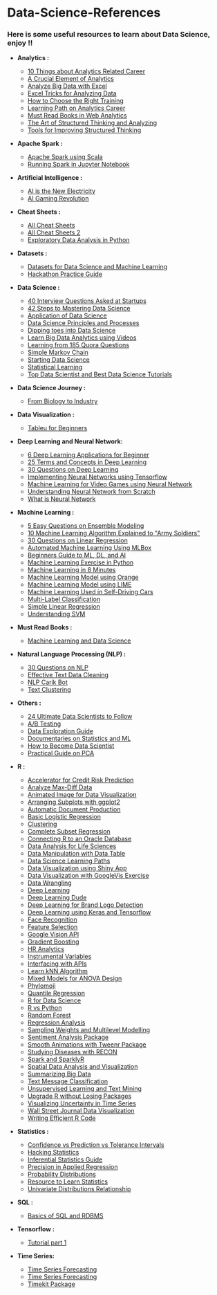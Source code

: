 # Data-Science-References

### Here is some useful resources to learn about Data Science, enjoy !!

* __Analytics :__
  * [10 Things about Analytics Related Career](https://www.analyticsvidhya.com/10-analytics-related-career/)
  * [A Crucial Element of Analytics](https://www.analyticsvidhya.com/blog/2016/12/data-pre-processing-a-crucial-element-of-analytics-driven-embedded-systems/)
  * [Analyze Big Data with Excel](http://www.datasciencecentral.com/profiles/blogs/how-to-analyze-big-data-with-excel?utm_content=buffer7c1a9&utm_medium=social&utm_source=twitter.com&utm_campaign=buffer)
  * [Excel Tricks for Analyzing Data](https://www.analyticsvidhya.com/blog/2015/11/excel-tips-tricks-data-analysis/)
  * [How to Choose the Right Training](https://www.analyticsvidhya.com/blog/2015/02/choose-data-science-analytics-big-data-training/)
  * [Learning Path on Analytics Career](https://www.analyticsvidhya.com/blog/2014/10/learning-path-resources-start-analytics/)
  * [Must Read Books in Web Analytics](https://www.analyticsvidhya.com/blog/2013/10/read-books-web-analytics/)
  * [The Art of Structured Thinking and Analyzing](https://www.analyticsvidhya.com/blog/2013/06/art-structured-thinking-analyzing/)
  * [Tools for Improving Structured Thinking](https://www.analyticsvidhya.com/blog/2014/02/tools-structured-thinking/)
  
* __Apache Spark :__
  * [Apache Spark using Scala](https://www.analyticsvidhya.com/blog/2017/01/scala/)
  * [Running Spark in Jupyter Notebook](https://cloudxlab.com/blog/running-pyspark-jupyter-notebook/)
  
* __Artificial Intelligence :__
  * [AI is the New Electricity](https://www.youtube.com/watch?v=21EiKfQYZXc)
  * [AI Gaming Revolution](https://www.youtube.com/watch?v=Xhec39dVGDE)

* __Cheat Sheets :__
  * [All Cheat Sheets](http://www.kdnuggets.com/2017/09/essential-data-science-machine-learning-deep-learning-cheat-sheets.html)
  * [All Cheat Sheets 2](https://startupsventurecapital.com/essential-cheat-sheets-for-machine-learning-and-deep-learning-researchers-efb6a8ebd2e5)
  * [Exploratory Data Analysis in Python](https://www.analyticsvidhya.com/blog/2015/06/infographic-cheat-sheet-data-exploration-python/)

* __Datasets :__
  * [Datasets for Data Science and Machine Learning](https://elitedatascience.com/datasets)
  * [Hackathon Practice Guide](https://www.analyticsvidhya.com/blog/2015/06/hackathon-practice-guide-analytics-vidhya/)
  
* __Data Science :__
  * [40 Interview Questions Asked at Startups](https://www.analyticsvidhya.com/blog/2016/09/40-interview-questions-asked-at-startups-in-machine-learning-data-science/)
  * [42 Steps to Mastering Data Science](http://www.kdnuggets.com/2017/08/42-steps-mastering-data-science.html)
  * [Application of Data Science](https://www.analyticsvidhya.com/blog/2015/09/applications-data-science/)
  * [Data Science Principles and Processes](https://www.techinasia.com/talk/data-science-simplified-principles-processes)
  * [Dipping toes into Data Science](https://www.techinasia.com/talk/dipping-toes-data-science)
  * [Learn Big Data Analytics using Videos](https://www.analyticsvidhya.com/blog/2015/07/big-data-analytics-youtube-ted-resources/)
  * [Learning from 185 Quora Questions](https://unsupervisedmethods.com/learning-machine-learning-and-nlp-from-185-quora-questions-cebe42e47da8)
  * [Simple Markov Chain](https://www.analyticsvidhya.com/blog/2014/07/solve-business-case-simple-markov-chain/)
  * [Starting Data Science](https://www.techinasia.com/talk/start-data-science)
  * [Statistical Learning](https://www.techinasia.com/talk/data-science-simplified-statistical-learning)
  * [Top Data Scientist and Best Data Science Tutorials](https://www.analyticsvidhya.com/blog/2015/07/github-special-data-scientists-to-follow-best-tutorials/)
  
* __Data Science Journey :__
  * [From Biology to Industry](https://www.r-bloggers.com/from-biology-to-industry-a-bloggers-journey-to-data-science/)
  
* __Data Visualization :__
  * [Tableu for Beginners](https://www.analyticsvidhya.com/blog/2017/07/data-visualisation-made-easy/)
  
* __Deep Learning and Neural Network:__
  * [6 Deep Learning Applications for Beginner](https://www.analyticsvidhya.com/blog/2017/02/6-deep-learning-applications-beginner-python/)
  * [25 Terms and Concepts in Deep Learning](https://www.analyticsvidhya.com/blog/2017/05/25-must-know-terms-concepts-for-beginners-in-deep-learning/)
  * [30 Questions on Deep Learning](https://www.analyticsvidhya.com/blog/2017/08/skilltest-deep-learning/)
  * [Implementing Neural Networks using Tensorflow](https://www.analyticsvidhya.com/blog/2016/10/an-introduction-to-implementing-neural-networks-using-tensorflow/)
  * [Machine Learning for Video Games using Neural Network](https://www.youtube.com/watch?v=qv6UVOQ0F44)
  * [Understanding Neural Network from Scratch](https://www.analyticsvidhya.com/blog/2017/05/neural-network-from-scratch-in-python-and-r/)
  * [What is Neural Network](http://www.datascribble.com/blog/deep-learning/deep-learning-tensorflow-series-part-1-neural-network/)

  
* __Machine Learning :__
  * [5 Easy Questions on Ensemble Modeling](https://www.analyticsvidhya.com/blog/2015/09/questions-ensemble-modeling/)
  * [10 Machine Learning Algorithm Explained to "Army Soldiers"](https://www.analyticsvidhya.com/blog/2015/12/10-machine-learning-algorithms-explained-army-soldier/)
  * [30 Questions on Linear Regression](https://www.analyticsvidhya.com/blog/2017/07/30-questions-to-test-a-data-scientist-on-linear-regression/)
  * [Automated Machine Learning Using MLBox](https://www.analyticsvidhya.com/blog/2017/07/mlbox-library-automated-machine-learning/)
  * [Beginners Guide to ML, DL, and AI](https://www.techinasia.com/ai-machine-deep-learning)
  * [Machine Learning Exercise in Python](http://www.kdnuggets.com/2017/07/machine-learning-exercises-python-introductory-tutorial-series.html)
  * [Machine Learning in 8 Minutes](https://www.techinasia.com/talk/8-machine-learning-8-minutes)
  * [Machine Learning Model using Orange](https://www.analyticsvidhya.com/blog/2017/09/building-machine-learning-model-fun-using-orange/)
  * [Machine Learning Model using LIME](https://www.analyticsvidhya.com/blog/2017/06/building-trust-in-machine-learning-models/)
  * [Machine Learning Used in Self-Driving Cars](http://www.kdnuggets.com/2017/06/machine-learning-algorithms-used-self-driving-cars.html)
  * [Multi-Label Classification](https://www.analyticsvidhya.com/blog/2017/08/introduction-to-multi-label-classification/)
  * [Simple Linear Regression](https://www.techinasia.com/talk/data-science-simplified-linear-regression-models)
  * [Understanding SVM](https://www.analyticsvidhya.com/blog/2017/09/understaing-support-vector-machine-example-code/)
  
* __Must Read Books :__
  * [Machine Learning and Data Science](http://www.kdnuggets.com/2017/04/10-free-must-read-books-machine-learning-data-science.html)
  
* __Natural Language Processing (NLP) :__
  * [30 Questions on NLP](https://www.analyticsvidhya.com/blog/2017/07/30-questions-test-data-scientist-natural-language-processing-solution-skilltest-nlp/)
  * [Effective Text Data Cleaning](https://www.analyticsvidhya.com/blog/2014/11/text-data-cleaning-steps-python/)
  * [NLP Carik Bot](https://medium.com/@luridarmawan/natural-language-processing-nlp-sederhana-dari-carik-bot-78952b618695)
  * [Text Clustering](https://machinelearningblogs.com/2017/01/26/text-clustering-get-quick-insights-from-unstructured-data/)
  
* __Others :__
  * [24 Ultimate Data Scientists to Follow](https://www.analyticsvidhya.com/blog/2015/09/ultimate-data-scientists-world-today/)
  * [A/B Testing](https://www.facebook.com/techinasiaID/videos/1633276160058453/)
  * [Data Exploration Guide](https://www.analyticsvidhya.com/blog/2015/04/comprehensive-guide-data-exploration-sas-using-python-numpy-scipy-matplotlib-pandas/)
  * [Documentaries on Statistics and ML](https://www.analyticsvidhya.com/blog/2015/11/7-watch-documentaries-statistics-machine-learning/)
  * [How to Become Data Scientist](https://www.analyticsvidhya.com/blog/2014/09/how-data-scientist-business-analyst/)
  * [Practical Guide on PCA](https://www.analyticsvidhya.com/blog/2016/03/practical-guide-principal-component-analysis-python/)

* __R :__
  * [Accelerator for Credit Risk Prediction](https://www.r-bloggers.com/data-science-accelerator-for-credit-risk-prediction/)
  * [Analyze Max-Diff Data](https://www.r-bloggers.com/how-to-analyze-max-diff-data-in-r/)
  * [Animated Image for Data Visualization](https://www.analyticsvidhya.com/blog/2017/06/a-study-on-global-seismic-activity-between-1965-and-2016/)
  * [Arranging Subplots with ggplot2](https://www.r-bloggers.com/arranging-subplots-with-ggplot2/)
  * [Automatic Document Production](https://www.r-bloggers.com/improving-automatic-document-production-with-r/)
  * [Basic Logistic Regression](https://www.analyticsvidhya.com/blog/2015/10/basics-logistic-regression/)
  * [Clustering](https://www.r-bloggers.com/clustering/)
  * [Complete Subset Regression](https://www.r-bloggers.com/complete-subset-regressions-simple-and-powerful/)
  * [Connecting R to an Oracle Database](https://www.r-bloggers.com/connecting-r-to-an-oracle-database/)
  * [Data Analysis for Life Sciences](https://www.r-bloggers.com/data-analysis-for-life-sciences/)
  * [Data Manipulation with Data Table](https://www.r-bloggers.com/data-manipulation-with-data-table-part-1/)
  * [Data Science Learning Paths](https://www.analyticsvidhya.com/learning-paths-data-science-business-analytics-business-intelligence-big-data/learning-path-r-data-science/)
  * [Data Visualization using Shiny App](https://www.analyticsvidhya.com/blog/2016/10/creating-interactive-data-visualization-using-shiny-app-in-r-with-examples/)
  * [Data Visualization with GoogleVis Exercise](https://www.r-exercises.com/2017/06/04/data-visualization-with-googlevis-exercises-part-1/)
  * [Data Wrangling](https://www.r-exercises.com/2017/05/24/data-wrangling-part-1-io/)
  * [Deep Learning](https://www.r-bloggers.com/deep-learning-with-r/)
  * [Deep Learning Dude](https://www.r-bloggers.com/deep-learning-dude-pt-1/)
  * [Deep Learning for Brand Logo Detection](https://www.r-bloggers.com/deep-learning-for-brand-logo-detection/)
  * [Deep Learning using Keras and Tensorflow](https://www.analyticsvidhya.com/blog/2017/06/getting-started-with-deep-learning-using-keras-in-r/)
  * [Face Recognition](https://www.r-bloggers.com/face-recognition-in-r/)
  * [Feature Selection](https://www.analyticsvidhya.com/blog/2016/03/select-important-variables-boruta-package/)
  * [Google Vision API](https://www.r-bloggers.com/google-vision-api-in-r-rooglevision/)
  * [Gradient Boosting](https://www.analyticsvidhya.com/blog/2015/09/complete-guide-boosting-methods/)
  * [HR Analytics](https://www.r-bloggers.com/hr-analytics-using-machine-learning-to-predict-employee-turnover/)
  * [Instrumental Variables](https://www.r-exercises.com/2017/05/15/instrumental-variables-in-r-exercises-part-1/)
  * [Interfacing with APIs](https://www.r-bloggers.com/interfacing-with-apis-using-r-the-basics/)
  * [Learn kNN Algorithm](https://www.analyticsvidhya.com/blog/2015/08/learning-concept-knn-algorithms-programming/)
  * [Mixed Models for ANOVA Design](https://www.r-bloggers.com/mixed-models-for-anova-designs-with-one-observation-per-unit-of-observation-and-cell-of-the-design/)
  * [Phylomoji](https://www.r-bloggers.com/phylomoji-with-ggtree-and-emojifont-2/)
  * [Quantile Regression](https://www.r-bloggers.com/quantile-regression-in-r-exercises/)
  * [R for Data Science](http://r4ds.had.co.nz/)
  * [R vs Python](https://www.r-bloggers.com/r-vs-python-different-similarities-and-similar-differences/)
  * [Random Forest](https://www.r-bloggers.com/random-forests-in-r/)
  * [Regression Analysis](https://www.r-bloggers.com/regression-analysis-what-you-shouldve-been-taught-but-werent-and-were-taught-but-shouldnt-have-been/)
  * [Sampling Weights and Multilevel Modelling](https://www.r-bloggers.com/sampling-weights-and-multilevel-modeling-in-r/)
  * [Sentiment Analysis Package](https://www.r-bloggers.com/package-sentimentanalysis-released-on-cran/)
  * [Smooth Animations with Tweenr Package](https://www.r-bloggers.com/create-smooth-animations-in-r-with-the-tweenr-package/)
  * [Studying Diseases with RECON](https://www.r-bloggers.com/studying-disease-with-r-recon-the-r-epidemics-consortium/)
  * [Spark and SparklyR](https://www.r-bloggers.com/new-series-r-and-big-data-concentrating-on-spark-and-sparklyr/)
  * [Spatial Data Analysis and Visualization](https://data.cdrc.ac.uk/tutorial/an-introduction-to-spatial-data-analysis-and-visualisation-in-r)
  * [Summarizing Big Data](https://www.r-bloggers.com/summarizing-big-data-in-r/)
  * [Text Message Classification](https://www.r-bloggers.com/text-message-classification/)
  * [Unsupervised Learning and Text Mining](https://www.r-bloggers.com/unsupervised-learning-and-text-mining-of-emotion-terms-using-r/)
  * [Upgrade R without Losing Packages](https://www.r-bloggers.com/upgrade-r-without-losing-your-packages/)
  * [Visualizing Uncertainty in Time Series](https://www.r-bloggers.com/visualising-uncertainty-in-time-series-using-animations/)
  * [Wall Street Journal Data Visualization](https://www.r-bloggers.com/how-to-create-a-wall-street-journal-data-visualization-in-r/)
  * [Writing Efficient R Code](https://www.r-bloggers.com/new-r-course-writing-efficient-r-code/)

* __Statistics :__
  * [Confidence vs Prediction vs Tolerance Intervals](http://statisticsbyjim.com/hypothesis-testing/confidence-prediction-tolerance-intervals/)
  * [Hacking Statistics](https://www.r-bloggers.com/hacking-statistics-or-how-i-learned-to-stop-worrying-about-calculus-and-love-stats-exercises-part-1/)
  * [Inferential Statistics Guide](https://www.analyticsvidhya.com/blog/2017/01/comprehensive-practical-guide-inferential-statistics-data-science/)
  * [Precision in Applied Regression](http://statisticsbyjim.com/regression/prediction-precision-applied-regression/)
  * [Probability Distributions](https://www.analyticsvidhya.com/blog/2017/09/6-probability-distributions-data-science/)
  * [Resource to Learn Statistics](https://www.analyticsvidhya.com/resource-statitics/)
  * [Univariate Distributions Relationship](http://www.math.wm.edu/~leemis/chart/UDR/UDR.html)
  
* __SQL :__
  * [Basics of SQL and RDBMS](https://www.analyticsvidhya.com/blog/2015/03/basics-sql-rdbms/)
  
* __Tensorflow :__
  * [Tutorial part 1](https://machinelearningblogs.com/2017/09/07/tensorflow-tutorial-part-1-introduction/)
  
* __Time Series:__
  * [Time Series Forecasting](https://shiring.github.io/forecasting/2017/05/28/retail_forcasting_part1)
  * [Time Series Forecasting](https://www.r-bloggers.com/data-science-for-business-time-series-forecasting-part-1-eda-data-preparation/)
  * [Timekit Package](https://www.r-bloggers.com/timekit-new-documentation-function-improvements-forecasting-vignette/)
  

